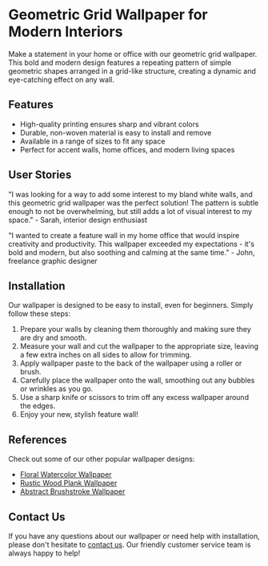 <!--
Write me content for website with wallpaper which alt text is:

"A wallpaper with a repeating pattern of simple geometric shapes, arranged in a grid-like structure."

The name/title of the page should not be 1:1 copy of the alt text but rather a real content of the website which is using this wallpaper.

- Use markdown format 
- Start with the heading
- The content should look like a real website 
- Include real sections like references, contact, user stories, etc. use things relevant to the page purpose.
- Feel free to use structure like headings, bullets, numbering, blockquotes, paragraphs, horizontal lines, etc.
- You can use formatting like bold or _italic_
- You can include UTF-8 emojis
- Links should be only #hash anchors (and you can refer to the document itself)
- Do not include images
-->

<!--font:"Open Sans"-->

# Geometric Grid Wallpaper for Modern Interiors

Make a statement in your home or office with our geometric grid wallpaper. This bold and modern design features a repeating pattern of simple geometric shapes arranged in a grid-like structure, creating a dynamic and eye-catching effect on any wall.

## Features

- High-quality printing ensures sharp and vibrant colors
- Durable, non-woven material is easy to install and remove
- Available in a range of sizes to fit any space
- Perfect for accent walls, home offices, and modern living spaces

## User Stories

"I was looking for a way to add some interest to my bland white walls, and this geometric grid wallpaper was the perfect solution! The pattern is subtle enough to not be overwhelming, but still adds a lot of visual interest to my space." - Sarah, interior design enthusiast

"I wanted to create a feature wall in my home office that would inspire creativity and productivity. This wallpaper exceeded my expectations - it's bold and modern, but also soothing and calming at the same time." - John, freelance graphic designer

## Installation

Our wallpaper is designed to be easy to install, even for beginners. Simply follow these steps:

1. Prepare your walls by cleaning them thoroughly and making sure they are dry and smooth.
2. Measure your wall and cut the wallpaper to the appropriate size, leaving a few extra inches on all sides to allow for trimming.
3. Apply wallpaper paste to the back of the wallpaper using a roller or brush.
4. Carefully place the wallpaper onto the wall, smoothing out any bubbles or wrinkles as you go.
5. Use a sharp knife or scissors to trim off any excess wallpaper around the edges.
6. Enjoy your new, stylish feature wall!

## References

Check out some of our other popular wallpaper designs:

- [Floral Watercolor Wallpaper](#)
- [Rustic Wood Plank Wallpaper](#)
- [Abstract Brushstroke Wallpaper](#)

## Contact Us

If you have any questions about our wallpaper or need help with installation, please don't hesitate to [contact us](#). Our friendly customer service team is always happy to help!
